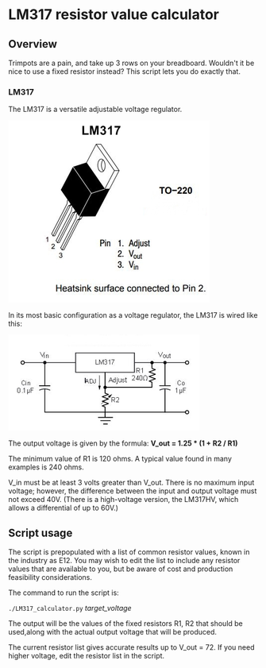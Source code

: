 # LM317 resistor value calculator


## Overview

Trimpots are a pain, and take up 3 rows on your breadboard. Wouldn't it be nice to use a fixed resistor instead? This script lets you do exactly that.

### LM317

The LM317 is a versatile adjustable voltage regulator.

![LM317 TO-220](LM317.jpg)

In its most basic configuration as a voltage regulator, the LM317 is wired like this:

![LM317 simple voltage regulator](LM317-vreg-circuit.jpg)

The output voltage is given by the formula: **V_out = 1.25 * (1 + R2 / R1)**

The minimum value of R1 is 120 ohms. A typical value found in many examples is 240 ohms.

V_in must be at least 3 volts greater than V_out. There is no maximum input voltage; however, the difference between the input and output voltage must not exceed 40V. (There is a high-voltage version, the LM317HV, which allows a differential of up to 60V.)

## Script usage

The script is prepopulated with a list of common resistor values, known in the industry
as E12. You may wish to edit the list to include any resistor values that are available to you,
but be aware of cost and production feasibility considerations.

The command to run the script is:

`./LM317_calculator.py` *target_voltage*

The output will be the values of the fixed resistors R1, R2 that should be used,along with the actual output voltage that will be produced.

The current resistor list gives accurate results up to V_out = 72. If you need higher voltage, edit the resistor list in the script.
